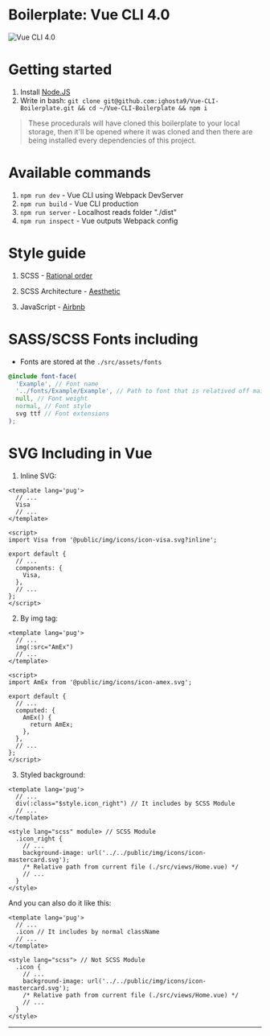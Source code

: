 # Boilerplate: Vue CLI 4.0
![Vue CLI 4.0](https://miro.medium.com/proxy/1*kz9D-JB0Lrk4RfhInh_3fg.png "Vue CLI 4.0")

# Getting started
1. Install [Node.JS](https://nodejs.org/en/)
2. Write in bash: `git clone git@github.com:ighosta9/Vue-CLI-Boilerplate.git && cd ~/Vue-CLI-Boilerplate && npm i`
> These procedurals will have cloned this boilerplate to your local storage, then it'll be opened where it was cloned and then there are being installed every dependencies of this project.

# Available commands
1. `npm run dev` - Vue CLI using Webpack DevServer
2. `npm run build` - Vue CLI production
3. `npm run server` - Localhost reads folder "./dist"
4. `npm run inspect` - Vue outputs Webpack config

# Style guide
1. SCSS - [Rational order](https://www.npmjs.com/package/stylelint-config-rational-order "Styleguide")

2. SCSS Architecture - [Aesthetic](https://scotch.io/tutorials/aesthetic-sass-1-architecture-and-style-organization)

3. JavaScript - [Airbnb](https://github.com/airbnb/javascript)

# SASS/SCSS Fonts including

* Fonts are stored at the `./src/assets/fonts`

```scss
@include font-face(
  'Example', // Font name
  '../fonts/Example/Example', // Path to font that is relatived off main.scss
  null, // Font weight
  normal, // Font style
  svg ttf // Font extensions
);
```

# SVG Including in Vue

1. Inline SVG:

```pug
<template lang='pug'>
  // ...
  Visa
  // ...
</template>

<script>
import Visa from '@public/img/icons/icon-visa.svg?inline';

export default {
  // ...
  components: {
    Visa,
  },
  // ...
};
</script>
```

2. By img tag:

```pug
<template lang='pug'>
  // ...
  img(:src="AmEx")
  // ...
</template>

<script>
import AmEx from '@public/img/icons/icon-amex.svg';

export default {
  // ...
  computed: {
    AmEx() {
      return AmEx;
    },
  },
  // ...
};
</script>
```

3. Styled background:

```pug
<template lang='pug'>
  // ...
  div(:class="$style.icon_right") // It includes by SCSS Module
  // ...
</template>

<style lang="scss" module> // SCSS Module
  .icon_right {
    // ...
    background-image: url('../../public/img/icons/icon-mastercard.svg');
    /* Relative path from current file (./src/views/Home.vue) */
    // ...
  }
</style>
```

And you can also do it like this:

```pug
<template lang='pug'>
  // ...
  .icon // It includes by normal className
  // ...
</template>

<style lang="scss"> // Not SCSS Module
  .icon {
    // ...
    background-image: url('../../public/img/icons/icon-mastercard.svg');
    /* Relative path from current file (./src/views/Home.vue) */
    // ...
  }
</style>
```
---